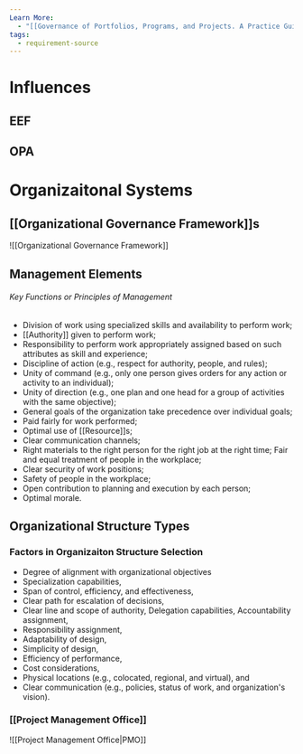 ```yaml
---
Learn More:
  - "[[Governance of Portfolios, Programs, and Projects. A Practice Guide]]"
tags:
  - requirement-source
---
```

# Influences
## EEF
## OPA
# Organizaitonal Systems
## [[Organizational Governance Framework]]s
![[Organizational Governance Framework]]
## Management Elements
###### Key Functions or Principles of Management
- Division of work using specialized skills and availability to perform work;
- [[Authority]] given to perform work;
- Responsibility to perform work appropriately assigned based on such attributes as skill and experience;
- Discipline of action (e.g., respect for authority, people, and rules);
- Unity of command (e.g., only one person gives orders for any action or activity to an individual);
- Unity of direction (e.g., one plan and one head for a group of activities with the same objective);
- General goals of the organization take precedence over individual goals;
- Paid fairly for work performed;  
- Optimal use of [[Resource]]s;  
- Clear communication channels;  
- Right materials to the right person for the right job at the right time; Fair and equal treatment of people in the workplace;
- Clear security of work positions;  
- Safety of people in the workplace;  
- Open contribution to planning and execution by each person;
- Optimal morale.
## Organizational Structure Types
### Factors in Organizaiton Structure Selection
- Degree of alignment with organizational objectives
- Specialization capabilities,  
- Span of control, efficiency, and effectiveness,  
- Clear path for escalation of decisions,
- Clear line and scope of authority, Delegation capabilities, Accountability assignment,
- Responsibility assignment,
- Adaptability of design,
- Simplicity of design,
- Efficiency of performance,
- Cost considerations,
- Physical locations (e.g., colocated, regional, and virtual), and
- Clear communication (e.g., policies, status of work, and organization's vision).
### [[Project Management Office]]
![[Project Management Office|PMO]]


